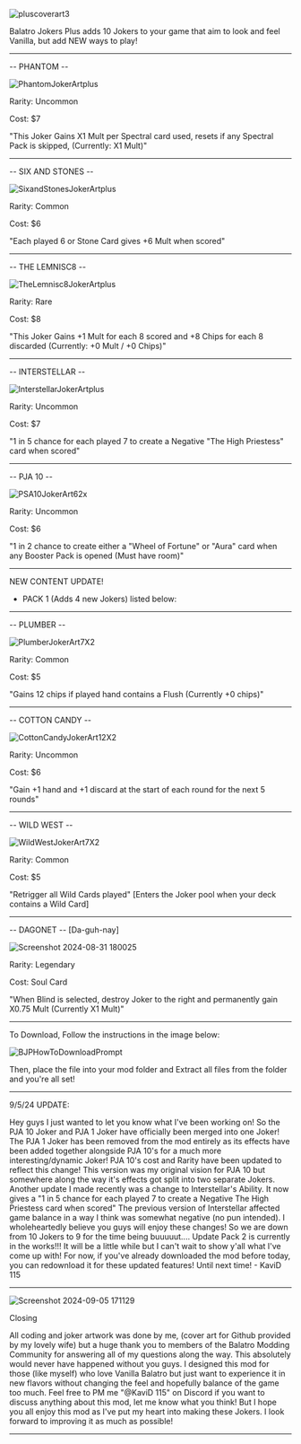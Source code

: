 ![pluscoverart3](https://github.com/user-attachments/assets/4031b049-2573-4b3a-8c95-9862d122c974)


Balatro Jokers Plus adds 10 Jokers to your game that aim to look and feel Vanilla, but add NEW ways to play!

-----

-- PHANTOM --

![PhantomJokerArtplus](https://github.com/user-attachments/assets/a2e1ab8a-fbbd-4159-98a9-65e037c1797a)                                                    

Rarity: Uncommon

Cost: $7

"This Joker Gains X1 Mult per Spectral card used, resets if any Spectral Pack is skipped, (Currently: X1 Mult)"

------

-- SIX AND STONES --

![SixandStonesJokerArtplus](https://github.com/user-attachments/assets/89d69034-e9dd-432c-9f5f-b09da2a9e0be)

Rarity: Common

Cost: $6

"Each played 6 or Stone Card gives +6 Mult when scored"

-----

-- THE LEMNISC8 --

![TheLemnisc8JokerArtplus](https://github.com/user-attachments/assets/9bab7b90-4d8e-4a9f-b33e-1afc9137f5b7)

Rarity: Rare 

Cost: $8

"This Joker Gains +1 Mult for each 8 scored and +8 Chips for each 8 discarded (Currently: +0 Mult / +0 Chips)"

-----

-- INTERSTELLAR --

![InterstellarJokerArtplus](https://github.com/user-attachments/assets/4ff16e35-1bee-4ec8-86e0-eb1c47833196)

Rarity: Uncommon 

Cost: $7

"1 in 5 chance for each played 7 to create a Negative "The High Priestess" card when scored"

-----

-- PJA 10 --

![PSA10JokerArt62x](https://github.com/user-attachments/assets/b12388c0-2a52-4fb5-9a6b-ad74e3f6d8c8)

Rarity: Uncommon 

Cost: $6

"1 in 2 chance to create either a "Wheel of Fortune" or "Aura" card when any Booster Pack is opened (Must have room)"

-----

NEW CONTENT UPDATE! 

- PACK 1 (Adds 4 new Jokers) listed below:

-----

-- PLUMBER --

![PlumberJokerArt7X2](https://github.com/user-attachments/assets/33c39395-6592-4716-9101-101c5a6b06aa)

Rarity: Common

Cost: $5

"Gains 12 chips if played hand contains a Flush (Currently +0 chips)"

-----

-- COTTON CANDY --

![CottonCandyJokerArt12X2](https://github.com/user-attachments/assets/f7a5e290-2e34-4ada-b366-dbbff1596571)

Rarity: Uncommon

Cost: $6

"Gain +1 hand and +1 discard at the start of each round for the next 5 rounds"

-----

-- WILD WEST --

![WildWestJokerArt7X2](https://github.com/user-attachments/assets/5ecd7709-db26-4b93-969d-ce557d3bb5e6)

Rarity: Common

Cost: $5

"Retrigger all Wild Cards played" [Enters the Joker pool when your deck contains a Wild Card]

-----

-- DAGONET --  [Da-guh-nay]

![Screenshot 2024-08-31 180025](https://github.com/user-attachments/assets/5eb4a1d2-6a75-48b8-8bbc-6f6bfab8266b)

Rarity: Legendary

Cost: Soul Card

"When Blind is selected, destroy Joker to the right and permanently gain X0.75 Mult (Currently X1 Mult)"

-----



To Download, Follow the instructions in the image below:

![BJPHowToDownloadPrompt](https://github.com/user-attachments/assets/d90cceb5-b12a-4a1d-b012-bbd2f60794e9)

Then, place the file into your mod folder and Extract all files from the folder and you're all set!

-----


9/5/24 UPDATE: 

Hey guys I just wanted to let you know what I've been working on! So the PJA 10 Joker and PJA 1 Joker have officially been merged into one Joker! The PJA 1 Joker has been removed from the mod entirely as its effects have been added together alongside PJA 10's for a much more interesting/dynamic Joker! PJA 10's cost and Rarity have been updated to reflect this change! This version was my original vision for PJA 10 but somewhere along the way it's effects got split into two separate Jokers. Another update I made recently was a change to Interstellar's Ability. It now gives a "1 in 5 chance for each played 7 to create a Negative The High Priestess card when scored" The previous version of Interstellar affected game balance in a way I think was somewhat negative (no pun intended).  I wholeheartedly believe you guys will enjoy these changes! So we are down from 10 Jokers to 9 for the time being buuuuut.... Update Pack 2 is currently in the works!!! It will be a little while but I can't wait to show y'all what I've come up with! For now, if you've already downloaded the mod before today, you can redownload it for these updated features! Until next time! - KaviD 115


-----
![Screenshot 2024-09-05 171129](https://github.com/user-attachments/assets/6f0d974b-2352-4ed2-b5c0-3489f28d5520)






Closing

All coding and joker artwork was done by me, (cover art for Github provided by my lovely wife) but a huge thank you to members of the Balatro Modding Community for answering all of my questions along the way. This absolutely would never have happened without you guys. I designed this mod for those (like myself) who love Vanilla Balatro but just want to experience it in new flavors without changing the feel and hopefully balance of the game too much. Feel free to PM me "@KaviD 115" on Discord if you want to discuss anything about this mod, let me know what you think! But I hope you all enjoy this mod as I've put my heart into making these Jokers. I look forward to improving it as much as possible! 


-----
